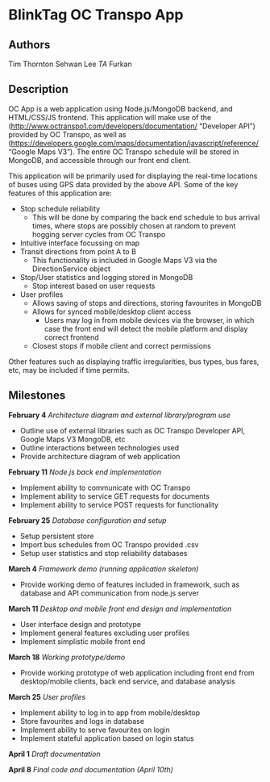 BlinkTag OC Transpo App
=======================

Authors
-------
Tim Thornton
Sehwan Lee
*TA* Furkan

Description
-----------
OC App is a web application using Node.js/MongoDB backend, and HTML/CSS/JS frontend. This application will make use of the (http://www.octranspo1.com/developers/documentation/ 
“Developer API”) provided by OC Transpo, as well as (https://developers.google.com/maps/documentation/javascript/reference/ “Google Maps V3”). The entire OC Transpo schedule will be stored in MongoDB, and accessible through our front end client.

This application will be primarily used for displaying the real-time locations of buses using GPS data provided by the above API. Some of the key features of this application are:
* Stop schedule reliability
    * This will be done by comparing the back end schedule to bus arrival times, where stops are possibly chosen at random to prevent hogging server cycles from OC Transpo
* Intuitive interface focussing on map
* Transit directions from point A to B
	* This functionality is included in Google Maps V3 via the DirectionService object
* Stop/User statistics and logging stored in MongoDB
	* Stop interest based on user requests
* User profiles
	* Allows saving of stops and directions, storing favourites in MongoDB
	* Allows for synced mobile/desktop client access
		* Users may log in from mobile devices via the browser, in which case the front end will detect the mobile platform and display correct frontend
	* Closest stops if mobile client and correct permissions

Other features such as displaying traffic irregularities, bus types, bus fares, etc, may be included if time permits.

Milestones
----------

**February 4**
*Architecture diagram and external library/program use*
* Outline use of external libraries such as OC Transpo Developer API, Google Maps V3 MongoDB, etc
* Outline interactions between technologies used
* Provide architecture diagram of web application

**February 11**
*Node.js back end implementation*
* Implement ability to communicate with OC Transpo
* Implement ability to service GET requests for documents
* Implement ability to service POST requests for functionality

**February 25**
*Database configuration and setup*
* Setup persistent store
* Import bus schedules from OC Transpo provided .csv
* Setup user statistics and stop reliability databases

**March 4**
*Framework demo (running application skeleton)*
* Provide working demo of features included in framework, such as database and API communication from node.js server

**March 11**
*Desktop and mobile front end design and implementation*
* User interface design and prototype
* Implement general features excluding user profiles
* Implement simplistic mobile front end

**March 18**
*Working prototype/demo*
* Provide working prototype of web application including front end from desktop/mobile clients, back end service, and database analysis

**March 25**
*User profiles*
* Implement ability to log in to app from mobile/desktop
* Store favourites and logs in database
* Implement ability to serve favourites on login
* Implement stateful application based on login status

**April 1**
*Draft documentation*

**April 8**
*Final code and documentation (April 10th)*